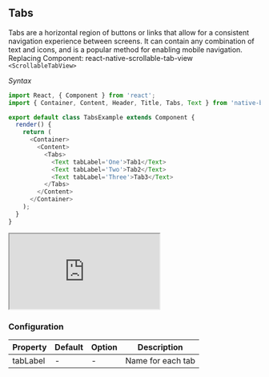 Tabs
----
Tabs are a horizontal region of buttons or links that allow for a consistent navigation experience between screens. It can contain any combination of text and icons, and is a popular method for enabling mobile navigation.
Replacing Component: react-native-scrollable-tab-view `<ScrollableTabView>`

*Syntax*
```JavaScript
import React, { Component } from 'react';
import { Container, Content, Header, Title, Tabs, Text } from 'native-base';

export default class TabsExample extends Component {
  render() {
    return (
      <Container>
        <Content>
          <Tabs>
            <Text tabLabel='One'>Tab1</Text>
            <Text tabLabel='Two'>Tab2</Text>
            <Text tabLabel='Three'>Tab3</Text>
          </Tabs>
        </Content>
      </Container>
    );
  }
}
```

<div class="demo-phone">
  <iframe src="http://localhost:3000/#/app/27"></iframe>
</div>


### Configuration
|Property|Default|Option|Description|
|--------|-------|------|-----------|
|tabLabel|-|-|Name for each tab|
